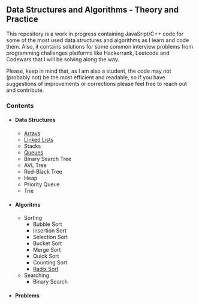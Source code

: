 ## Data Structures and Algorithms - Theory and Practice

This repository is a work in progress containing JavaSript/C++ code for some of the most used data structures and algorithms as I learn and code them. 
Also, it contains solutions for some common interview problems from programming challenges platforms like Hackerrank, Leetcode and Codewars that I will be solving along the way. 

Please, keep in mind that, as I am also a student, the code may not (probably not) be the most efficient and readable, so if you have suggestions of improvements or corrections please feel free to reach out and contribute.

### Contents

* #### Data Structures
  * [Arrays](DataStructures/Array/README.md)
  * [Linked Lists](DataStructures/Linked%20List/README.md)
  * Stacks
  * [Queues](DataStructures/Queue/README.md)
  * Binary Search Tree
  * AVL Tree
  * Red-Black Tree
  * Heap
  * Priority Queue
  * Trie
* #### Algoritms
  * Sorting
    * Bubble Sort
    * Insertion Sort
    * Selection Sort
    * Bucket Sort
    * Merge Sort
    * Quick Sort
    * Counting Sort
    * [Radix Sort](Algorithms/Sorting/Radix%20Sort/README.md)
  * Searching
    * Binary Search
* #### Problems
